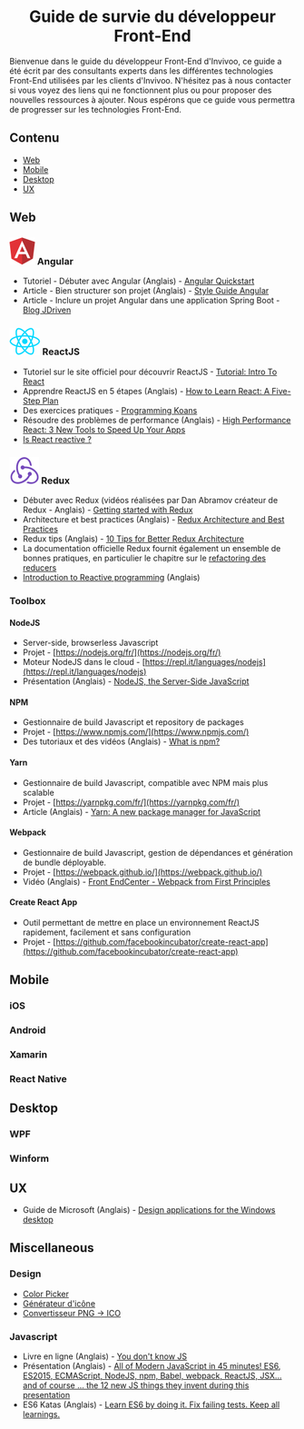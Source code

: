 # <center>Guide de survie du développeur Front-End </center>

Bienvenue dans le guide du développeur Front-End d'Invivoo, ce guide a été écrit par des consultants experts dans les différentes technologies Front-End utilisées par les clients d'Invivoo. N'hésitez pas à nous contacter si vous voyez des liens qui ne fonctionnent plus ou pour proposer des nouvelles ressources à ajouter. Nous espérons que ce guide vous permettra de progresser sur les technologies Front-End.

## Contenu

* [Web](#web)
* [Mobile](#mobile)
* [Desktop](#desktop)
* [UX](#ux)

## Web

### ![Logo Angular](images/angular.png "Angular") Angular

* Tutoriel - Débuter avec Angular (Anglais) - [Angular Quickstart](https://angular.io/guide/quickstart)
* Article - Bien structurer son projet (Anglais) - [Style Guide Angular](https://angular.io/guide/styleguide)
* Article - Inclure un projet Angular dans une application Spring Boot - [Blog JDriven](https://blog.jdriven.com/2016/12/angular2-spring-boot-getting-started/)

### ![Logo ReactJS](images/reactjs.png "ReactJS") ReactJS

* Tutoriel sur le site officiel pour découvrir ReactJS - [Tutorial: Intro To React](https://facebook.github.io/react/tutorial/tutorial.html)
* Apprendre ReactJS en 5 étapes (Anglais) - [How to Learn React: A Five-Step Plan](https://www.lullabot.com/articles/how-to-learn-react)
* Des exercices pratiques - [Programming Koans](https://github.com/arkency/reactjs_koans)
* Résoudre des problèmes de performance (Anglais) - [High Performance React: 3 New Tools to Speed Up Your Apps](https://medium.freecodecamp.org/make-react-fast-again-tools-and-techniques-for-speeding-up-your-react-app-7ad39d3c1b82)
* [Is React reactive ?](https://fr.slideshare.net/mauricedb/is-react-reactive)

### ![Logo Redux](images/redux.png "Redux") Redux

* Débuter avec Redux (vidéos réalisées par Dan Abramov créateur de Redux - Anglais) - [Getting started with Redux](https://egghead.io/lessons/javascript-redux-the-single-immutable-state-tree)
* Architecture et best practices (Anglais) - [Redux Architecture and Best Practices](https://github.com/markerikson/react-redux-links/blob/master/redux-architecture.md)
* Redux tips (Anglais) - [10 Tips for Better Redux Architecture](https://medium.com/javascript-scene/10-tips-for-better-redux-architecture-69250425af44)
* La documentation officielle Redux fournit également un ensemble de bonnes pratiques, en particulier le chapitre sur le [refactoring des reducers](http://redux.js.org/docs/recipes/reducers/RefactoringReducersExample.html)
* [Introduction to Reactive programming](https://gist.github.com/staltz/868e7e9bc2a7b8c1f754) (Anglais)

### Toolbox

#### NodeJS

* Server-side, browserless  Javascript
* Projet - [https://nodejs.org/fr/](https://nodejs.org/fr/)
* Moteur NodeJS dans le cloud - [https://repl.it/languages/nodejs](https://repl.it/languages/nodejs)
* Présentation (Anglais) - [NodeJS, the Server-Side JavaScript](https://www.slideshare.net/vikasing/introduction-to-nodejs-11730771)

#### NPM

* Gestionnaire de build Javascript et repository de packages
* Projet - [https://www.npmjs.com/](https://www.npmjs.com/)
* Des tutoriaux et des vidéos (Anglais) - [What is npm?](https://docs.npmjs.com/getting-started/what-is-npm)

#### Yarn

* Gestionnaire de build Javascript, compatible avec NPM mais plus scalable
* Projet - [https://yarnpkg.com/fr/](https://yarnpkg.com/fr/)
* Article (Anglais) - [Yarn: A new package manager for JavaScript](https://code.facebook.com/posts/1840075619545360)

#### Webpack

* Gestionnaire de build Javascript, gestion de dépendances et génération de bundle déployable.
* Projet - [https://webpack.github.io/](https://webpack.github.io/)
* Vidéo (Anglais) - [Front EndCenter - Webpack from First Principles](https://www.youtube.com/watch?v=WQue1AN93YU)

#### Create React App
* Outil permettant de mettre en place un environnement ReactJS rapidement, facilement et sans configuration
* Projet - [https://github.com/facebookincubator/create-react-app](https://github.com/facebookincubator/create-react-app)

## Mobile

### iOS

### Android

### Xamarin

### React Native

## Desktop

### WPF

### Winform

## UX

* Guide de Microsoft (Anglais) - [Design applications for the Windows desktop](https://developer.microsoft.com/en-us/windows/desktop/design)

## Miscellaneous

### Design

* [Color Picker](http://paletton.com)
* [Générateur d'icône](https://romannurik.github.io/AndroidAssetStudio/icons-launcher.html)
* [Convertisseur PNG -> ICO](http://www.pngfactory.net/customxp/conversion-png-ico-en-ligne.html)

### Javascript

* Livre en ligne (Anglais) - [You don't know JS](https://github.com/getify/You-Dont-Know-JS)
* Présentation (Anglais) - [All of Modern JavaScript in 45 minutes! ES6, ES2015, ECMAScript, NodeJS, npm, Babel, webpack, ReactJS, JSX... and of course ... the 12 new JS things they invent during this presentation](https://www.slideshare.net/weaverryan/finally-professional-frontend-dev-with-reactjs-webpack-symfony-symfony-cat-2016?from_m_app=ios) 
* ES6 Katas (Anglais) - [Learn ES6 by doing it. Fix failing tests. Keep all learnings.](http://es6katas.org/)
